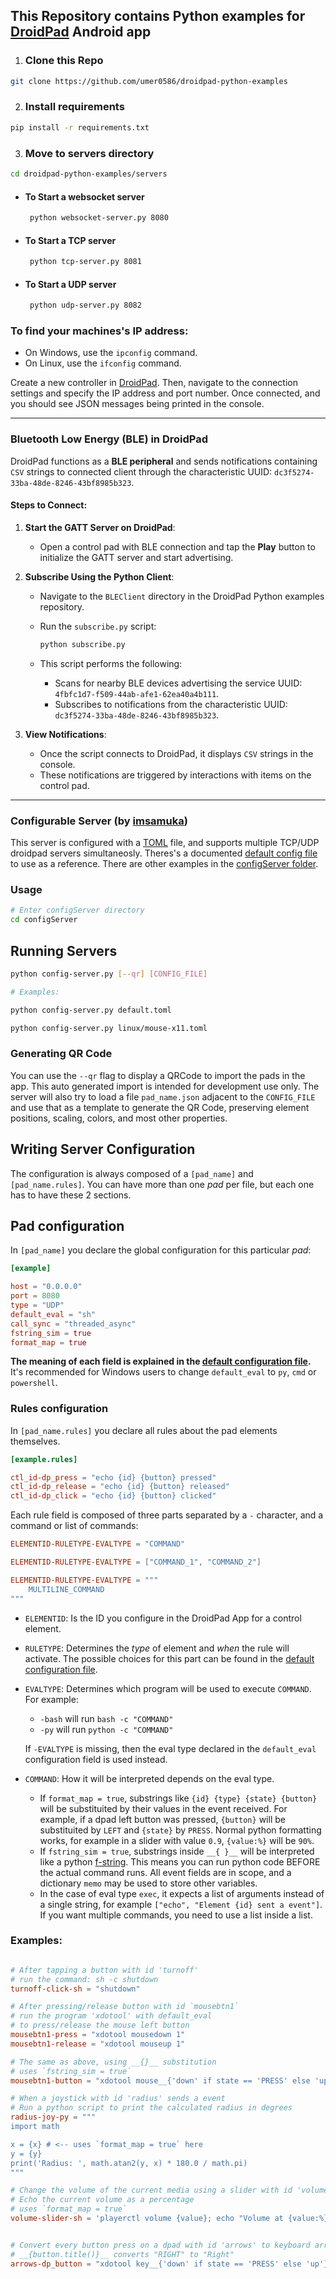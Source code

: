## This Repository contains Python examples for [DroidPad](https://github.com/umer0586/DroidPad) Android app

1. ### Clone this Repo
```bash
git clone https://github.com/umer0586/droidpad-python-examples
```
2. ### Install requirements
```bash
pip install -r requirements.txt
```

3. ### Move to servers directory
```bash
cd droidpad-python-examples/servers
```
-  #### To Start a websocket server
    ```bash
     python websocket-server.py 8080
    ```
-  #### To Start a TCP server
    ```bash
     python tcp-server.py 8081
    ```
-  #### To Start a UDP server
    ```bash
     python udp-server.py 8082
    ```
### To find your machines's IP address:
  - On Windows, use the `ipconfig` command.
  - On Linux, use the `ifconfig` command.


Create a new controller in [DroidPad](https://github.com/umer0586/DroidPad). Then, navigate to the connection settings and specify the IP address and port number. Once connected, and you should see JSON messages being printed in the console.

---

### Bluetooth Low Energy (BLE) in DroidPad

DroidPad functions as a **BLE peripheral** and sends notifications containing `CSV` strings to connected client through the characteristic UUID: `dc3f5274-33ba-48de-8246-43bf8985b323`.

#### Steps to Connect:
1. **Start the GATT Server on DroidPad**:
   - Open a control pad with BLE connection and tap the **Play** button to initialize the GATT server and start advertising.

2. **Subscribe Using the Python Client**:
   - Navigate to the `BLEClient` directory in the DroidPad Python examples repository.
   - Run the `subscribe.py` script:

     ```bash
     python subscribe.py
     ```
   - This script performs the following:
     - Scans for nearby BLE devices advertising the service UUID: `4fbfc1d7-f509-44ab-afe1-62ea40a4b111`.
     - Subscribes to notifications from the characteristic UUID: `dc3f5274-33ba-48de-8246-43bf8985b323`.

3. **View Notifications**:
   - Once the script connects to DroidPad, it displays `CSV` strings in the console.
   - These notifications are triggered by interactions with items on the control pad.


---

### Configurable Server (by [imsamuka](https://github.com/imsamuka))

This server is configured with a [TOML](https://toml.io) file, and supports multiple TCP/UDP droidpad servers simultaneosly. Theres's a documented [default config file](configServer/default.toml) to use as a reference. There are other examples in the [configServer folder](configServer/).

### Usage


```bash
# Enter configServer directory
cd configServer
```

## Running Servers

```bash
python config-server.py [--qr] [CONFIG_FILE]

# Examples:

python config-server.py default.toml

python config-server.py linux/mouse-x11.toml
```

### Generating QR Code

You can use the `--qr` flag to display a QRCode to import the pads in the app.
This auto generated import is intended for development use only. The server will
also try to load a file `pad_name.json` adjacent to the `CONFIG_FILE` and use that
as a template to generate the QR Code, preserving element positions, scaling, colors,
and most other properties.


## Writing Server Configuration

The configuration is always composed of a `[pad_name]` and `[pad_name.rules]`. You can have more than one *pad* per file, but each one has to have these 2 sections.

## Pad configuration
In `[pad_name]` you declare the global configuration for this particular *pad*:

```toml
[example]

host = "0.0.0.0"
port = 8080
type = "UDP"
default_eval = "sh"
call_sync = "threaded_async"
fstring_sim = true
format_map = true
```

**The meaning of each field is explained in the [default configuration file](configServer/default.toml).** It's recommended for Windows users to change `default_eval` to `py`, `cmd` or `powershell`.

### Rules configuration

In `[pad_name.rules]` you declare all rules about the pad elements themselves.

```toml
[example.rules]

ctl_id-dp_press = "echo {id} {button} pressed"
ctl_id-dp_release = "echo {id} {button} released"
ctl_id-dp_click = "echo {id} {button} clicked"
```

Each rule field is composed of three parts separated by a `-` character, and a command or list of commands:

```toml
ELEMENTID-RULETYPE-EVALTYPE = "COMMAND"

ELEMENTID-RULETYPE-EVALTYPE = ["COMMAND_1", "COMMAND_2"]

ELEMENTID-RULETYPE-EVALTYPE = """
    MULTILINE_COMMAND
"""
```

- `ELEMENTID`: Is the ID you configure in the DroidPad App for a control element.
- `RULETYPE`: Determines the *type* of element and *when* the rule will activate. The possible choices for this part can be found in the [default configuration file](configServer/default.toml).
- `EVALTYPE`: Determines which program will be used to execute `COMMAND`. For example:

  - `-bash` will run `bash -c "COMMAND"`
  - `-py` will run `python -c "COMMAND"`

  If `-EVALTYPE` is missing, then the eval type declared in the `default_eval` configuration field is used instead.

- `COMMAND`: How it will be interpreted depends on the eval type.
  - If `format_map = true`, substrings like `{id} {type} {state} {button}` will be substituited by their values in the event received. For example, if a dpad left button was pressed, `{button}` will be substituited by `LEFT` and `{state}` by `PRESS`. Normal python formatting works, for example in a slider with value `0.9`, `{value:%}` will be `90%`.
  - If `fstring_sim = true`, substrings inside `__{ }__` will be interpreted like a python [f-string](https://docs.python.org/3/reference/lexical_analysis.html#f-strings). This means you can run python code BEFORE the actual command runs. All event fields are in scope, and a dictionary `memo` may be used to store other variables.
  - In the case of eval type `exec`, it expects a list of arguments instead of a single string, for example `["echo", "Element {id} sent a event"]`. If you want multiple commands, you need to use a list inside a list.

### Examples:

```toml

# After tapping a button with id 'turnoff'
# run the command: sh -c shutdown
turnoff-click-sh = "shutdown"

# After pressing/release button with id `mousebtn1`
# run the program 'xdotool' with default_eval
# to press/release the mouse left button
mousebtn1-press = "xdotool mousedown 1"
mousebtn1-release = "xdotool mouseup 1"

# The same as above, using __{}__ substitution
# uses `fstring_sim = true`
mousebtn1-button = "xdotool mouse__{'down' if state == 'PRESS' else 'up'}__ 1"

# When a joystick with id 'radius' sends a event
# Run a python script to print the calculated radius in degrees
radius-joy-py = """
import math

x = {x} # <-- uses `format_map = true` here
y = {y}
print('Radius: ', math.atan2(y, x) * 180.0 / math.pi)
"""

# Change the volume of the current media using a slider with id 'volume'
# Echo the current volume as a percentage
# uses `format_map = true`
volume-slider-sh = 'playerctl volume {value}; echo "Volume at {value:%}"'


# Convert every button press on a dpad with id 'arrows' to keyboard arrows
# __{button.title()}__ converts "RIGHT" to "Right"
arrows-dp_button = "xdotool key__{'down' if state == 'PRESS' else 'up'}__ __{button.title()}__"
```
